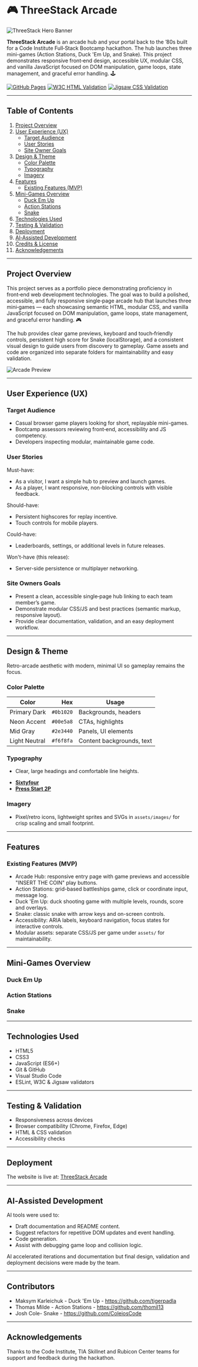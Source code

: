 # 🎮 ThreeStack Arcade

![ThreeStack Hero Banner](assets/images/three-stack-hero.png)

**ThreeStack Arcade** is an arcade hub and your portal back to the ’80s built for a Code Institute Full‑Stack Bootcamp hackathon. The hub launches three mini-games (Action Stations, Duck 'Em Up, and Snake). This project demonstrates responsive front‑end design, accessible UX, modular CSS, and vanilla JavaScript focused on DOM manipulation, game loops, state management, and graceful error handling. 🕹️

[![GitHub Pages](https://tigerpadla.github.io/threestack-arcade/)](#)
[![W3C HTML Validation](https://img.shields.io/badge/W3C-HTML5%20Valid-orange.svg)](assets/images/html-validation.png)
[![Jigsaw CSS Validation](https://img.shields.io/badge/Jigsaw-CSS3%20Valid-blueviolet.svg)](assets/images/css-validation.png)

---

## Table of Contents

1. [Project Overview](#project-overview)  
2. [User Experience (UX)](#user-experience-ux)  
   - [Target Audience](#target-audience)  
   - [User Stories](#user-stories)  
   - [Site Owner Goals](#site-owner-goals)  
3. [Design & Theme](#design--theme)  
   - [Color Palette](#color-palette)  
   - [Typography](#typography)  
   - [Imagery](#imagery)  
4. [Features](#features)  
   - [Existing Features (MVP)](#existing-features-mvp)
5. [Mini-Games Overview](#mini-games-overview)  
   - [Duck Em Up](#duck-em-up)
   - [Action Stations](#action-stations)
   - [Snake](#snake)
6. [Technologies Used](#technologies-used)  
7. [Testing & Validation](#testing--validation)  
8. [Deployment](#deployment)  
9. [AI‑Assisted Development](#ai-assisted-development)  
10. [Credits & License](#credits--license)  
11. [Acknowledgements](#acknowledgements)

---

## Project Overview

This project serves as a portfolio piece demonstrating proficiency in front‑end web development technologies. The goal was to build a polished, accessible, and fully responsive single‑page arcade hub that launches three mini‑games — each showcasing semantic HTML, modular CSS, and vanilla JavaScript focused on DOM manipulation, game loops, state management, and graceful error handling. 🎮

The hub provides clear game previews, keyboard and touch‑friendly controls, persistent high score for Snake (localStorage), and a consistent visual design to guide users from discovery to gameplay. Game assets and code are organized into separate folders for maintainability and easy validation.

![Arcade Preview](assets/images/3-devices-preview.png)

---

## User Experience (UX)

### Target Audience

- Casual browser game players looking for short, replayable mini-games.  
- Bootcamp assessors reviewing front‑end, accessibility and JS competency.  
- Developers inspecting modular, maintainable game code.

### User Stories

Must-have:
- As a visitor, I want a simple hub to preview and launch games.  
- As a player, I want responsive, non-blocking controls with visible feedback.  

Should-have:
- Persistent highscores for replay incentive.  
- Touch controls for mobile players.

Could-have:
- Leaderboards, settings, or additional levels in future releases.

Won't-have (this release):
- Server-side persistence or multiplayer networking.

### Site Owners Goals

- Present a clean, accessible single‑page hub linking to each team member’s game.  
- Demonstrate modular CSS/JS and best practices (semantic markup, responsive layout).  
- Provide clear documentation, validation, and an easy deployment workflow.

---

## Design & Theme

Retro-arcade aesthetic with modern, minimal UI so gameplay remains the focus.

### Color Palette

| Color | Hex | Usage |
|---|---:|---|
| Primary Dark | `#0b1020` | Backgrounds, headers |
| Neon Accent | `#00e5a8` | CTAs, highlights |
| Mid Gray | `#2e3440` | Panels, UI elements |
| Light Neutral | `#f6f8fa` | Content backgrounds, text |

### Typography

- Clear, large headings and comfortable line heights.
* [**Sixtyfour**](https://fonts.google.com/specimen/Sixtyfour)
* [**Press Start 2P**](https://fonts.google.com/specimen/Press+Start+2P)

### Imagery

- Pixel/retro icons, lightweight sprites and SVGs in `assets/images/` for crisp scaling and small footprint.

---

## Features

### Existing Features (MVP)

- Arcade Hub: responsive entry page with game previews and accessible "INSERT THE COIN" play buttons.  
- Action Stations: grid-based battleships game, click or coordinate input, message log.  
- Duck 'Em Up: duck shooting game with multiple levels, rounds, score and overlays.  
- Snake: classic snake with arrow keys and on-screen controls.  
- Accessibility: ARIA labels, keyboard navigation, focus states for interactive controls.  
- Modular assets: separate CSS/JS per game under `assets/` for maintainability.

---

## Mini-Games Overview

### Duck Em Up

### Action Stations

### Snake

---

## Technologies Used

- HTML5 
- CSS3
- JavaScript (ES6+) 
- Git & GitHub  
- Visual Studio Code  
- ESLint, W3C & Jigsaw validators

---

## Testing & Validation

* Responsiveness across devices  
* Browser compatibility (Chrome, Firefox, Edge)   
* HTML & CSS validation  
* Accessibility checks

---

## Deployment

The website is live at: [ThreeStack Arcade](https://tigerpadla.github.io/threestack-arcade/)

---

## AI‑Assisted Development

AI tools were used to:
- Draft documentation and README content.  
- Suggest refactors for repetitive DOM updates and event handling.
- Code generation.  
- Assist with debugging game loop and collision logic.

AI accelerated iterations and documentation but final design, validation and deployment decisions were made by the team.

---

## Contributors

- Maksym Karleichuk - Duck 'Em Up - https://github.com/tigerpadla  
- Thomas Milde - Action Stations - https://github.com/thomil13  
- Josh Cole- Snake - https://github.com/ColeiosCode

---

## Acknowledgements

Thanks to the Code Institute, TIA Skillnet and Rubicon Center teams for support and feedback during the hackathon.
